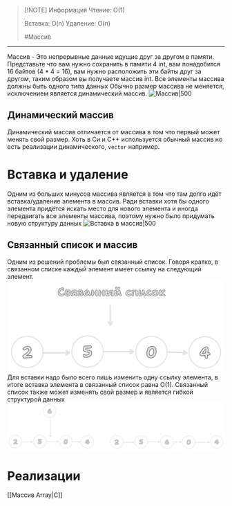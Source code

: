 > [!NOTE] Информация
> Чтение: O(1)
> 
> Вставка: O(n)
> Удаление: O(n)
> 
> #Массив 
---
Массив - Это непрерывные данные идущие друг за другом в памяти.
Представьте что вам нужно сохранить в памяти 4 int, вам понадобится 16 байтов (4 * 4 = 16), вам нужно расположить эти байты друг за другом, таким образом вы получаете массив int. Все элементы массива должны быть одного типа данных
Обычно размер массива не меняется, исключением является динамический массив.
![Массив|500](Array.png)
## Динамический массив
Динамический массив отличается от массива в том что первый может менять свой размер. Хоть в Си и C++ используется обычный массив но есть реализации динамического, `vector` например.
# Вставка и удаление
Одним из больших минусов массива является в том что там долго идёт вставка/удаление элемента в массив. Ради вставки хотя бы одного элемента придётся искать место для нового элемента и иногда передвигать все элементы массива, поэтому нужно было придумать новую структуру данных
![Вставка в массив|500](ArrayChange.png)
## Связанный список и массив
Одним из решений проблемы был связанный список. Говоря кратко, в связанном списке каждый элемент имеет ссылку на следующий элемент.
![Связанный список|500](Static/LinkedList.png)
Для вставки надо было всего лишь изменить одну ссылку элемента, в итоге вставка элемента в связанный список равна O(1).
Связанный список также может изменять свой размер и является гибкой структурой данных
![Вставка в связанный список|705](Static/LinkedListChange.png)
# Реализации
[[Массив Array|C]]
